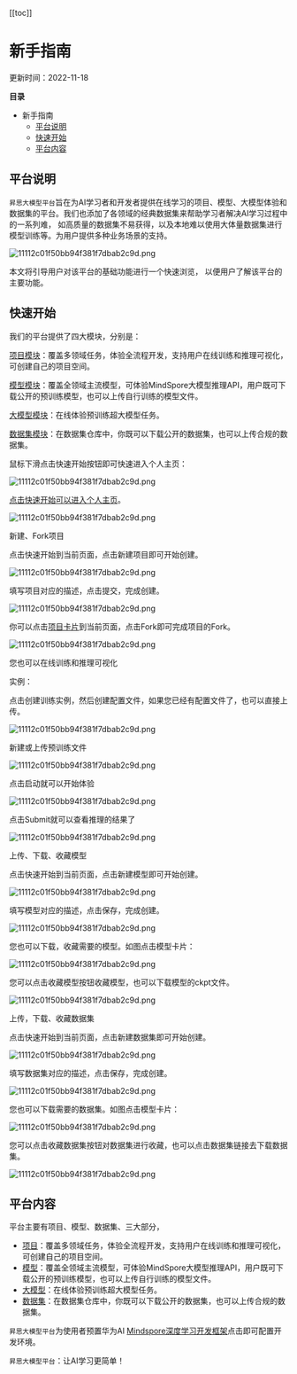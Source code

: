 [[toc]]

# 新手指南

更新时间：2022-11-18

**目录**

- 新手指南
  - [平台说明](#平台说明)
  - [快速开始](#快速开始)
  - [平台内容](#平台内容)

## 平台说明

`昇思大模型平台`旨在为AI学习者和开发者提供在线学习的项目、模型、大模型体验和数据集的平台。我们也添加了各领域的经典数据集来帮助学习者解决AI学习过程中的一系列难， 如高质量的数据集不易获得，以及本地难以使用大体量数据集进行模型训练等。为用户提供多种业务场景的支持。

![11112c01f50bb94f381f7dbab2c9d.png](https://obs-xihe-beijing4.obs.cn-north-4.myhuaweicloud.com/xihe-img/%E6%96%B0_%E6%96%B0%E6%89%8B%E6%8C%87%E5%8D%97/7331668742881_.pic_hd.jpg)

本文将引导用户对该平台的基础功能进行一个快速浏览， 以便用户了解该平台的主要功能。

## 快速开始

我们的平台提供了四大模块，分别是：

[项目模块](https://xihe.mindspore.cn/projects)：覆盖多领域任务，体验全流程开发，支持用户在线训练和推理可视化，可创建自己的项目空间。

[模型模块](https://xihe.mindspore.cn/models)：覆盖全领域主流模型，可体验MindSpore大模型推理API，用户既可下载公开的预训练模型，也可以上传自行训练的模型文件。

[大模型模块](https://xihe.mindspore.cn/modelzoo)：在线体验预训练超大模型任务。

[数据集模块](https://xihe.mindspore.cn/datasets)：在数据集仓库中，你既可以下载公开的数据集，也可以上传合规的数据集。

鼠标下滑点击快速开始按钮即可快速进入个人主页：

![11112c01f50bb94f381f7dbab2c9d.png](https://obs-xihe-beijing4.obs.cn-north-4.myhuaweicloud.com/xihe-img/%E6%96%B0_%E6%96%B0%E6%89%8B%E6%8C%87%E5%8D%97/7321668742615_.pic.jpg)

[点击快速开始可以进入个人主页](https://xihe.mindspore.cn/MindSpore)。

![11112c01f50bb94f381f7dbab2c9d.png](https://obs-xihe-beijing4.obs.cn-north-4.myhuaweicloud.com/xihe-img/%E6%96%B0_%E6%96%B0%E6%89%8B%E6%8C%87%E5%8D%97/7341668743004_.pic.jpg)

新建、Fork项目

点击快速开始到当前页面，点击新建项目即可开始创建。

![11112c01f50bb94f381f7dbab2c9d.png](https://obs-xihe-beijing4.obs.cn-north-4.myhuaweicloud.com/xihe-img/%E6%96%B0_%E9%A1%B9%E7%9B%AE/WechatIMG570.png)

填写项目对应的描述，点击提交，完成创建。

![11112c01f50bb94f381f7dbab2c9d.png](https://obs-xihe-beijing4.obs.cn-north-4.myhuaweicloud.com/xihe-img/%E6%96%B0_%E9%A1%B9%E7%9B%AE/WechatIMG569.png)

你可以点击[项目卡片](https://xihe.mindspore.cn/projects/wesley/lstm_demo)到当前页面，点击Fork即可完成项目的Fork。

![11112c01f50bb94f381f7dbab2c9d.png](https://obs-xihe-beijing4.obs.cn-north-4.myhuaweicloud.com/xihe-img/%E6%96%B0_%E9%A1%B9%E7%9B%AE/WechatIMG567.png)

您也可以在线训练和推理可视化

实例：

点击创建训练实例，然后创建配置文件，如果您已经有配置文件了，也可以直接上传。

![11112c01f50bb94f381f7dbab2c9d.png](https://obs-xihe-beijing4.obs.cn-north-4.myhuaweicloud.com/xihe-img/%E6%96%B0_%E9%A1%B9%E7%9B%AE/WechatIMG580.png)

新建或上传预训练文件

![11112c01f50bb94f381f7dbab2c9d.png](https://obs-xihe-beijing4.obs.cn-north-4.myhuaweicloud.com/xihe-img/%E6%96%B0_%E9%A1%B9%E7%9B%AE/WechatIMG572.png)

点击启动就可以开始体验

![11112c01f50bb94f381f7dbab2c9d.png](https://obs-xihe-beijing4.obs.cn-north-4.myhuaweicloud.com/xihe-img/%E6%96%B0_%E9%A1%B9%E7%9B%AE/WechatIMG573.png)

点击Submit就可以查看推理的结果了

![11112c01f50bb94f381f7dbab2c9d.png](https://obs-xihe-beijing4.obs.cn-north-4.myhuaweicloud.com/xihe-img/%E6%96%B0_%E9%A1%B9%E7%9B%AE/WechatIMG574.png)

上传、下载、收藏模型

点击快速开始到当前页面，点击新建模型即可开始创建。

![11112c01f50bb94f381f7dbab2c9d.png](https://obs-xihe-beijing4.obs.cn-north-4.myhuaweicloud.com/xihe-img/%E6%96%B0_%E6%A8%A1%E5%9E%8B/WechatIMG553.png)

填写模型对应的描述，点击保存，完成创建。

![11112c01f50bb94f381f7dbab2c9d.png](https://obs-xihe-beijing4.obs.cn-north-4.myhuaweicloud.com/xihe-img/%E6%96%B0_%E6%A8%A1%E5%9E%8B/WechatIMG552.png)

您也可以下载，收藏需要的模型。如图点击模型卡片：

![11112c01f50bb94f381f7dbab2c9d.png](https://obs-xihe-beijing4.obs.cn-north-4.myhuaweicloud.com/xihe-img/%E6%96%B0_%E6%96%B0%E6%89%8B%E6%8C%87%E5%8D%97/7351668743402_.pic.jpg)

您可以点击收藏模型按钮收藏模型，也可以下载模型的ckpt文件。

![11112c01f50bb94f381f7dbab2c9d.png](https://obs-xihe-beijing4.obs.cn-north-4.myhuaweicloud.com/xihe-img/%E6%96%B0%E6%89%8B%E6%8C%87%E5%8D%97/WechatIMG1121.png)

上传，下载、收藏数据集

点击快速开始到当前页面，点击新建数据集即可开始创建。

![11112c01f50bb94f381f7dbab2c9d.png](https://obs-xihe-beijing4.obs.cn-north-4.myhuaweicloud.com/xihe-img/%E6%96%B0_%E6%95%B0%E6%8D%AE%E9%9B%86/WechatIMG561.png)

填写数据集对应的描述，点击保存，完成创建。

![11112c01f50bb94f381f7dbab2c9d.png](https://obs-xihe-beijing4.obs.cn-north-4.myhuaweicloud.com/xihe-img/%E6%96%B0_%E6%95%B0%E6%8D%AE%E9%9B%86/WechatIMG560.png)

您也可以下载需要的数据集。如图点击模型卡片：

![11112c01f50bb94f381f7dbab2c9d.png](https://obs-xihe-beijing4.obs.cn-north-4.myhuaweicloud.com/xihe-img/%E6%96%B0_%E6%96%B0%E6%89%8B%E6%8C%87%E5%8D%97/7381668752087_.pic.jpg)

您可以点击收藏数据集按钮对数据集进行收藏，也可以点击数据集链接去下载数据集。

![11112c01f50bb94f381f7dbab2c9d.png](https://obs-xihe-beijing4.obs.cn-north-4.myhuaweicloud.com/xihe-img/%E6%96%B0%E6%89%8B%E6%8C%87%E5%8D%97/WechatIMG1117.png)

## 平台内容

平台主要有项目、模型、数据集、三大部分，

- [项目](https://xihe.mindspore.cn/projects)：覆盖多领域任务，体验全流程开发，支持用户在线训练和推理可视化，可创建自己的项目空间。
- [模型](https://xihe.mindspore.cn/models)：覆盖全领域主流模型，可体验MindSpore大模型推理API，用户既可下载公开的预训练模型，也可以上传自行训练的模型文件。
- [大模型](https://xihe.mindspore.cn/modelzoo)：在线体验预训练超大模型任务。
- [数据集](https://xihe.mindspore.cn/datasets)：在数据集仓库中，你既可以下载公开的数据集，也可以上传合规的数据集。

`昇思大模型平台`为使用者预置华为AI [Mindspore深度学习开发框架](https://mindspore.cn/install)点击即可配置开发环境。

`昇思大模型平台`：让AI学习更简单！